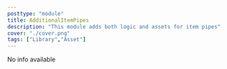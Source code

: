 ```yaml
---
posttype: "module" 
title: AdditionalItemPipes
description: "This module adds both logic and assets for item pipes"
cover: "./cover.png"
tags: ["Library","Asset"]
---
```

No info available